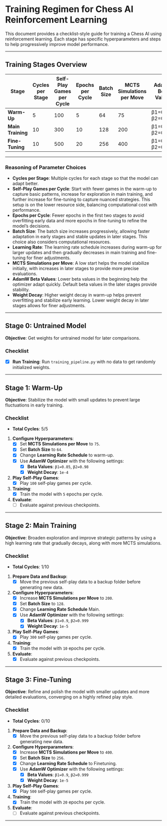 # Training Regimen for Chess AI Reinforcement Learning

This document provides a checklist-style guide for training a Chess AI using reinforcement learning. Each stage has specific hyperparameters and steps to help progressively improve model performance.

---

## Training Stages Overview

| Stage              | Cycles per Stage | Self-Play Games per Cycle | Epochs per Cycle  | Batch Size | MCTS Simulations per Move | AdamW Beta Values | Weight Decay |
|--------------------|------------------|--------------------------|-------------------|------------|---------------------------|-------------------|--------------|
| **Warm-Up**        | 5                | 100                      | 5                 | 64         | 75                        | β1=0.85, β2=0.98  | 1e-4         |
| **Main Training**  | 10               | 300                      | 10                | 128        | 200                       | β1=0.9, β2=0.999  | 1e-5         |
| **Fine-Tuning**    | 10               | 500                      | 20                | 256        | 400                       | β1=0.9, β2=0.999  | 1e-5         |

---

### Reasoning of Parameter Choices
- **Cycles per Stage**: Multiple cycles for each stage so that the model can adapt better.
- **Self-Play Games per Cycle**: Start with fewer games in the warm-up to capture basic patterns, increase for exploration in main training, and further increase for fine-tuning to capture nuanced strategies. This setup is on the lower resource side, balancing computational cost with performance.
- **Epochs per Cycle**: Fewer epochs in the first two stages to avoid overfitting early data and more epochs in fine-tuning to refine the model’s decisions.
- **Batch Size**: The batch size increases progressively, allowing faster adaptation in early stages and stable updates in later stages. This choice also considers computational resources.
- **Learning Rate**: The learning rate schedule increases during warm-up for larger updates and then gradually decreases in main training and fine-tuning for finer adjustments.
- **MCTS Simulations per Move**: A low start helps the model stabilize initially, with increases in later stages to provide more precise evaluations.
- **AdamW Beta Values**: Lower beta values in the beginning help the optimizer adapt quickly. Default beta values in the later stages provide stability.
- **Weight Decay**: Higher weight decay in warm-up helps prevent overfitting and stabilize early learning. Lower weight decay in later stages allows for finer adjustments.

---

## Stage 0: Untrained Model

**Objective**: Get weights for untrained model for later comparisons.

### Checklist
- [X] **Run Training**: Run `training_pipeline.py` with no data to get randomly initialized weights.

---

## Stage 1: Warm-Up

**Objective**: Stabilize the model with small updates to prevent large fluctuations in early training.

### Checklist
- **Total Cycles**: 5/5
1. **Configure Hyperparameters**:
   - [X] Set **MCTS Simulations per Move** to `75`.
   - [X] Set **Batch Size** to `64`.
   - [X] Change **Learning Rate Schedule** to warm-up. 
   - [X] Use **AdamW Optimizer** with the following settings:
     - [X] **Beta Values**: `β1=0.85`, `β2=0.98`
     - [X] **Weight Decay**: `1e-4`
2. **Play Self-Play Games**:
   - [X] Play `100` self-play games per cycle.
3. **Training**:
   - [X] Train the model with `5` epochs per cycle.
4. **Evaluate**:
   - [ ] Evaluate against previous checkpoints.

---

## Stage 2: Main Training

**Objective**: Broaden exploration and improve strategic patterns by using a high learning rate that gradually decays, along with more MCTS simulations.

### Checklist
- **Total Cycles**: 1/10
1. **Prepare Data and Backup**:
   - [X] Move the previous self-play data to a backup folder before generating new data.
2. **Configure Hyperparameters**:
   - [X] Increase **MCTS Simulations per Move** to `200`.
   - [X] Set **Batch Size** to `128`.
   - [X] Change **Learning Rate Schedule** Main. 
   - [X] Use **AdamW Optimizer** with the following settings:
     - [X] **Beta Values**: `β1=0.9`, `β2=0.999`
     - [X] **Weight Decay**: `1e-5`
3. **Play Self-Play Games**:
   - [X] Play `300` self-play games per cycle.
4. **Training**:
   - [X] Train the model with `10` epochs per cycle.
5. **Evaluate**:
   - [X] Evaluate against previous checkpoints.
---

## Stage 3: Fine-Tuning

**Objective**: Refine and polish the model with smaller updates and more detailed evaluations, converging on a highly refined play style.

### Checklist
- **Total Cycles**: 0/10
1. **Prepare Data and Backup**:
   - [X] Move the previous self-play data to a backup folder before generating new data.
2. **Configure Hyperparameters**:
   - [X] Increase **MCTS Simulations per Move** to `400`.
   - [X] Set **Batch Size** to `256`.
   - [X] Change **Learning Rate Schedule** to Finetuning. 
   - [X] Use **AdamW Optimizer** with the following settings:
     - [X] **Beta Values**: `β1=0.9`, `β2=0.999`
     - [X] **Weight Decay**: `1e-5`
3. **Play Self-Play Games**:
   - [X] Play `500` self-play games per cycle.
4. **Training**:
   - [X] Train the model with `20` epochs per cycle.
5. **Evaluate**:
   - [ ] Evaluate against previous checkpoints.
---

